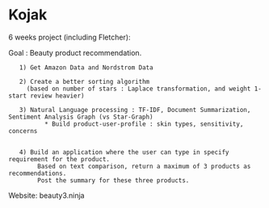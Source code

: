 # Kojak
6 weeks project (including Fletcher):

Goal : Beauty product recommendation.

       1) Get Amazon Data and Nordstrom Data
       
       2) Create a better sorting algorithm 
         (based on number of stars : Laplace transformation, and weight 1-start review heavier)
       
       3) Natural Language processing : TF-IDF, Document Summarization, Sentiment Analysis Graph (vs Star-Graph)
              * Build product-user-profile : skin types, sensitivity, concerns
       
       
       4) Build an application where the user can type in specify requirement for the product. 
       		Based on text comparison, return a maximum of 3 products as recommendations.
       		Post the summary for these three products.
       		
Website: beauty3.ninja 
       			
